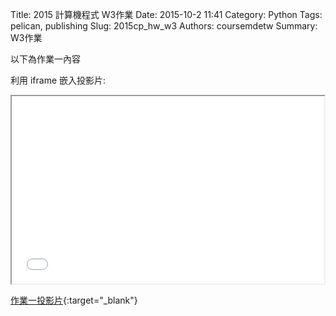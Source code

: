 Title: 2015 計算機程式 W3作業
Date: 2015-10-2 11:41
Category: Python
Tags: pelican, publishing
Slug: 2015cp_hw_w3
Authors: coursemdetw
Summary: W3作業

以下為作業一內容

利用 iframe 嵌入投影片:

<iframe src="40423140_cp_w3_p.html" width="500" height="300"></iframe>

[作業一投影片](40423140_cp_w3_p.html){:target="_blank"}



